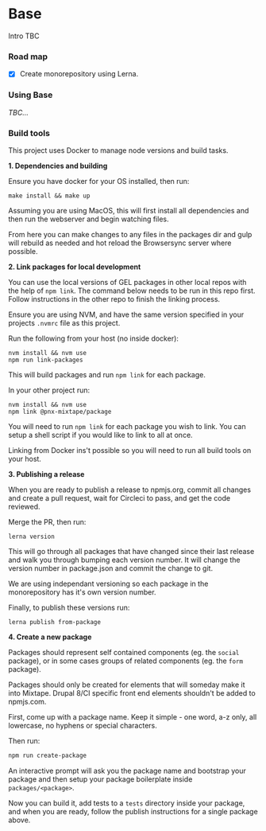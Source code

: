 # Base

Intro TBC

### Road map

* [x] Create monorepository using Lerna.

### Using Base

_TBC..._

### Build tools

This project uses Docker to manage node versions and build tasks.

**1. Dependencies and building**

Ensure you have docker for your OS installed, then run:

```
make install && make up
```

Assuming you are using MacOS, this will first install all dependencies
and then run the webserver and begin watching files.

From here you can make changes to any files in the packages dir and gulp
will rebuild as needed and hot reload the Browsersync server where possible.

**2. Link packages for local development**

You can use the local versions of GEL packages in other local repos with the
help of `npm link`. The command below needs to be run in this repo first. Follow
instructions in the other repo to finish the linking process.

Ensure you are using NVM, and have the same version specified in your
projects `.nvmrc` file as this project.

Run the following from your host (no inside docker):

```
nvm install && nvm use
npm run link-packages
```

This will build packages and run `npm link` for each package.

In your other project run:

```
nvm install && nvm use
npm link @pnx-mixtape/package
```

You will need to run `npm link` for each package you wish to link. You
can setup a shell script if you would like to link to all at once.

Linking from Docker ins't possible so you will need to run all build
tools on your host.

**3. Publishing a release**

When you are ready to publish a release to npmjs.org, commit all changes and
create a pull request, wait for Circleci to pass, and get the code reviewed.

Merge the PR, then run:

```
lerna version
```

This will go through all packages that have changed since their last release
and walk you through bumping each version number. It will change the version
number in package.json and commit the change to git.

We are using independant versioning so each package in the monorepository has it's
own version number.

Finally, to publish these versions run:

```
lerna publish from-package
```

**4. Create a new package**

Packages should represent self contained components (eg. the `social` package),
or in some cases groups of related components (eg. the `form` package).

Packages should only be created for elements that will someday make it into
Mixtape. Drupal 8/CI specific front end elements shouldn't be added to npmjs.com.

First, come up with a package name. Keep it simple - one word, a-z only,
all lowercase, no hyphens or special characters.

Then run:

```bash
npm run create-package
```

An interactive prompt will ask you the package name and bootstrap your package
and then setup your package boilerplate inside `packages/<package>`.

Now you can build it, add tests to a `tests` directory inside your package, and
when you are ready, follow the publish instructions for a single package above.
